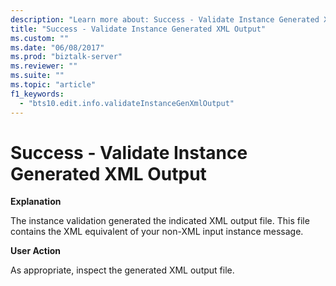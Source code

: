```yaml
---
description: "Learn more about: Success - Validate Instance Generated XML Output"
title: "Success - Validate Instance Generated XML Output"
ms.custom: ""
ms.date: "06/08/2017"
ms.prod: "biztalk-server"
ms.reviewer: ""
ms.suite: ""
ms.topic: "article"
f1_keywords: 
  - "bts10.edit.info.validateInstanceGenXmlOutput"
---
```

# Success - Validate Instance Generated XML Output
**Explanation**  
  
 The instance validation generated the indicated XML output file. This file contains the XML equivalent of your non-XML input instance message.  
  
 **User Action**  
  
 As appropriate, inspect the generated XML output file.
